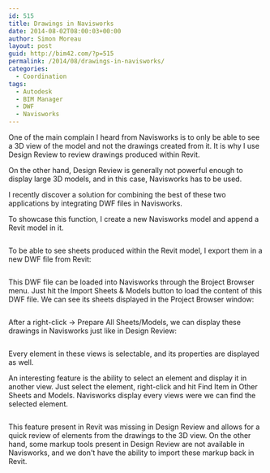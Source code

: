 ```yaml
---
id: 515
title: Drawings in Navisworks
date: 2014-08-02T08:00:03+00:00
author: Simon Moreau
layout: post
guid: http://bim42.com/?p=515
permalink: /2014/08/drawings-in-navisworks/
categories:
  - Coordination
tags:
  - Autodesk
  - BIM Manager
  - DWF
  - Navisworks
---
```

One of the main complain I heard from Navisworks is to only be able to see a 3D view of the model and not the drawings created from it. It is why I use Design Review to review drawings produced within Revit.

On the other hand, Design Review is generally not powerful enough to display large 3D models, and in this case, Navisworks has to be used.

I recently discover a solution for combining the best of these two applications by integrating DWF files in Navisworks.

To showcase this function, I create a new Navisworks model and append a Revit model in it.

![<img class="aligncenter size-full wp-image-517" src="http://bim42.com/wp-content/uploads/2014/08/example.png" alt="example" width="809" height="550" srcset="https://bim42.com/wp-content/uploads/2014/08/example.png 809w, https://bim42.com/wp-content/uploads/2014/08/example-300x203.png 300w, https://bim42.com/wp-content/uploads/2014/08/example-441x300.png 441w" sizes="(max-width: 809px) 100vw, 809px" />](http://bim42.com/wp-content/uploads/2014/08/example.png)

To be able to see sheets produced within the Revit model, I export them in a new DWF file from Revit:

![<img class="aligncenter size-full wp-image-516" src="http://bim42.com/wp-content/uploads/2014/08/dwf.png" alt="dwf" width="784" height="563" srcset="https://bim42.com/wp-content/uploads/2014/08/dwf.png 784w, https://bim42.com/wp-content/uploads/2014/08/dwf-300x215.png 300w, https://bim42.com/wp-content/uploads/2014/08/dwf-417x300.png 417w" sizes="(max-width: 784px) 100vw, 784px" />](http://bim42.com/wp-content/uploads/2014/08/dwf.png)

This DWF file can be loaded into Navisworks through the Broject Browser menu. Just hit the Import Sheets & Models button to load the content of this DWF file. We can see its sheets displayed in the Project Browser window:

![<img class="aligncenter size-full wp-image-519" src="http://bim42.com/wp-content/uploads/2014/08/projectBrowser.png" alt="projectBrowser" width="639" height="388" srcset="https://bim42.com/wp-content/uploads/2014/08/projectBrowser.png 639w, https://bim42.com/wp-content/uploads/2014/08/projectBrowser-300x182.png 300w, https://bim42.com/wp-content/uploads/2014/08/projectBrowser-494x300.png 494w" sizes="(max-width: 639px) 100vw, 639px" />](http://bim42.com/wp-content/uploads/2014/08/projectBrowser.png)

After a right-click -> Prepare All Sheets/Models, we can display these drawings in Navisworks just like in Design Review:

![<img class="aligncenter size-full wp-image-520" src="http://bim42.com/wp-content/uploads/2014/08/sheets.png" alt="sheets" width="1092" height="564" srcset="https://bim42.com/wp-content/uploads/2014/08/sheets.png 1092w, https://bim42.com/wp-content/uploads/2014/08/sheets-300x154.png 300w, https://bim42.com/wp-content/uploads/2014/08/sheets-1024x528.png 1024w, https://bim42.com/wp-content/uploads/2014/08/sheets-500x258.png 500w" sizes="(max-width: 1092px) 100vw, 1092px" />](http://bim42.com/wp-content/uploads/2014/08/sheets.png)

Every element in these views is selectable, and its properties are displayed as well.

An interesting feature is the ability to select an element and display it in another view. Just select the element, right-click and hit Find Item in Other Sheets and Models. Navisworks display every views were we can find the selected element.

![<img class="aligncenter size-full wp-image-518" src="http://bim42.com/wp-content/uploads/2014/08/find.png" alt="find" width="520" height="421" srcset="https://bim42.com/wp-content/uploads/2014/08/find.png 520w, https://bim42.com/wp-content/uploads/2014/08/find-300x242.png 300w, https://bim42.com/wp-content/uploads/2014/08/find-370x300.png 370w" sizes="(max-width: 520px) 100vw, 520px" />](http://bim42.com/wp-content/uploads/2014/08/find.png)

This feature present in Revit was missing in Design Review and allows for a quick review of elements from the drawings to the 3D view. On the other hand, some markup tools present in Design Review are not available in Navisworks, and we don't have the ability to import these markup back in Revit.